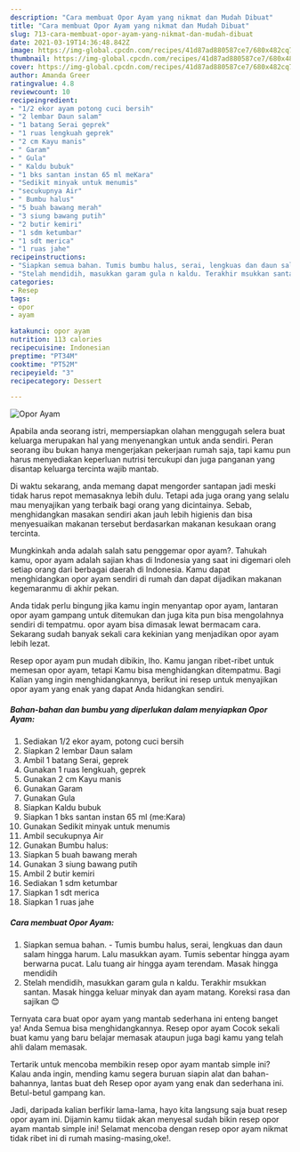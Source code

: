 ```yaml
---
description: "Cara membuat Opor Ayam yang nikmat dan Mudah Dibuat"
title: "Cara membuat Opor Ayam yang nikmat dan Mudah Dibuat"
slug: 713-cara-membuat-opor-ayam-yang-nikmat-dan-mudah-dibuat
date: 2021-03-19T14:36:48.842Z
image: https://img-global.cpcdn.com/recipes/41d87ad880587ce7/680x482cq70/opor-ayam-foto-resep-utama.jpg
thumbnail: https://img-global.cpcdn.com/recipes/41d87ad880587ce7/680x482cq70/opor-ayam-foto-resep-utama.jpg
cover: https://img-global.cpcdn.com/recipes/41d87ad880587ce7/680x482cq70/opor-ayam-foto-resep-utama.jpg
author: Amanda Greer
ratingvalue: 4.8
reviewcount: 10
recipeingredient:
- "1/2 ekor ayam potong cuci bersih"
- "2 lembar Daun salam"
- "1 batang Serai geprek"
- "1 ruas lengkuah geprek"
- "2 cm Kayu manis"
- " Garam"
- " Gula"
- " Kaldu bubuk"
- "1 bks santan instan 65 ml meKara"
- "Sedikit minyak untuk menumis"
- "secukupnya Air"
- " Bumbu halus"
- "5 buah bawang merah"
- "3 siung bawang putih"
- "2 butir kemiri"
- "1 sdm ketumbar"
- "1 sdt merica"
- "1 ruas jahe"
recipeinstructions:
- "Siapkan semua bahan. Tumis bumbu halus, serai, lengkuas dan daun salam hingga harum. Lalu masukkan ayam. Tumis sebentar hingga ayam berwarna pucat. Lalu tuang air hingga ayam terendam. Masak hingga mendidih"
- "Stelah mendidih, masukkan garam gula n kaldu. Terakhir msukkan santan. Masak hingga keluar minyak dan ayam matang. Koreksi rasa dan sajikan 😊"
categories:
- Resep
tags:
- opor
- ayam

katakunci: opor ayam 
nutrition: 113 calories
recipecuisine: Indonesian
preptime: "PT34M"
cooktime: "PT52M"
recipeyield: "3"
recipecategory: Dessert

---
```



![Opor Ayam](https://img-global.cpcdn.com/recipes/41d87ad880587ce7/680x482cq70/opor-ayam-foto-resep-utama.jpg)

Apabila anda seorang istri, mempersiapkan olahan menggugah selera buat keluarga merupakan hal yang menyenangkan untuk anda sendiri. Peran seorang ibu bukan hanya mengerjakan pekerjaan rumah saja, tapi kamu pun harus menyediakan keperluan nutrisi tercukupi dan juga panganan yang disantap keluarga tercinta wajib mantab.

Di waktu  sekarang, anda memang dapat mengorder santapan jadi meski tidak harus repot memasaknya lebih dulu. Tetapi ada juga orang yang selalu mau menyajikan yang terbaik bagi orang yang dicintainya. Sebab, menghidangkan masakan sendiri akan jauh lebih higienis dan bisa menyesuaikan makanan tersebut berdasarkan makanan kesukaan orang tercinta. 



Mungkinkah anda adalah salah satu penggemar opor ayam?. Tahukah kamu, opor ayam adalah sajian khas di Indonesia yang saat ini digemari oleh setiap orang dari berbagai daerah di Indonesia. Kamu dapat menghidangkan opor ayam sendiri di rumah dan dapat dijadikan makanan kegemaranmu di akhir pekan.

Anda tidak perlu bingung jika kamu ingin menyantap opor ayam, lantaran opor ayam gampang untuk ditemukan dan juga kita pun bisa mengolahnya sendiri di tempatmu. opor ayam bisa dimasak lewat bermacam cara. Sekarang sudah banyak sekali cara kekinian yang menjadikan opor ayam lebih lezat.

Resep opor ayam pun mudah dibikin, lho. Kamu jangan ribet-ribet untuk memesan opor ayam, tetapi Kamu bisa menghidangkan ditempatmu. Bagi Kalian yang ingin menghidangkannya, berikut ini resep untuk menyajikan opor ayam yang enak yang dapat Anda hidangkan sendiri.

<!--inarticleads1-->

##### Bahan-bahan dan bumbu yang diperlukan dalam menyiapkan Opor Ayam:

1. Sediakan 1/2 ekor ayam, potong cuci bersih
1. Siapkan 2 lembar Daun salam
1. Ambil 1 batang Serai, geprek
1. Gunakan 1 ruas lengkuah, geprek
1. Gunakan 2 cm Kayu manis
1. Gunakan  Garam
1. Gunakan  Gula
1. Siapkan  Kaldu bubuk
1. Siapkan 1 bks santan instan 65 ml (me:Kara)
1. Gunakan Sedikit minyak untuk menumis
1. Ambil secukupnya Air
1. Gunakan  Bumbu halus:
1. Siapkan 5 buah bawang merah
1. Gunakan 3 siung bawang putih
1. Ambil 2 butir kemiri
1. Sediakan 1 sdm ketumbar
1. Siapkan 1 sdt merica
1. Siapkan 1 ruas jahe




<!--inarticleads2-->

##### Cara membuat Opor Ayam:

1. Siapkan semua bahan. - Tumis bumbu halus, serai, lengkuas dan daun salam hingga harum. Lalu masukkan ayam. Tumis sebentar hingga ayam berwarna pucat. Lalu tuang air hingga ayam terendam. Masak hingga mendidih
1. Stelah mendidih, masukkan garam gula n kaldu. Terakhir msukkan santan. Masak hingga keluar minyak dan ayam matang. Koreksi rasa dan sajikan 😊




Ternyata cara buat opor ayam yang mantab sederhana ini enteng banget ya! Anda Semua bisa menghidangkannya. Resep opor ayam Cocok sekali buat kamu yang baru belajar memasak ataupun juga bagi kamu yang telah ahli dalam memasak.

Tertarik untuk mencoba membikin resep opor ayam mantab simple ini? Kalau anda ingin, mending kamu segera buruan siapin alat dan bahan-bahannya, lantas buat deh Resep opor ayam yang enak dan sederhana ini. Betul-betul gampang kan. 

Jadi, daripada kalian berfikir lama-lama, hayo kita langsung saja buat resep opor ayam ini. Dijamin kamu tiidak akan menyesal sudah bikin resep opor ayam mantab simple ini! Selamat mencoba dengan resep opor ayam nikmat tidak ribet ini di rumah masing-masing,oke!.

